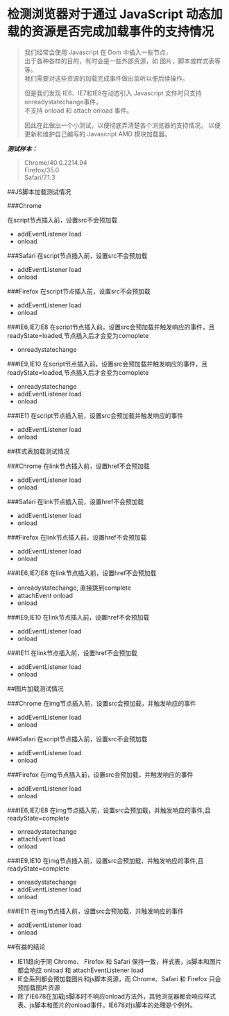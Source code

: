检测浏览器对于通过 JavaScript 动态加载的资源是否完成加载事件的支持情况
=============================

>  我们经常会使用 Javascript 在 Dom 中插入一些节点，  
>  出于各种各样的目的，有时会是一些外部资源，如 图片，脚本或样式表等等。  
>  我们需要对这些资源的加载完成事件做出监听以便后续操作。  
>
>  但是我们发现 IE6、IE7和IE8在动态引入 Javascript 文件时只支持 onreadystatechange事件，  
>  不支持 onload 和 attach onload 事件。  
>
>  因此在此做出一个小测试，以便彻底弄清楚各个浏览器的支持情况。
>  以便更新和维护自己编写的 Javascript AMD 模块加载器。

___测试样本：___

>  Chrome/40.0.2214.94  
>  Firefox/35.0  
>  Safari/7.1.3

##JS脚本加载测试情况

###Chrome

在script节点插入前，设置src不会预加载

- addEventListener load
- onload

###Safari
在script节点插入前，设置src不会预加载

- addEventListener load
- onload

###Firefox
在script节点插入前，设置src不会预加载

- addEventListener load
- onload

###IE6,IE7,IE8
在script节点插入前，设置src会预加载并触发响应的事件，且readyState=loaded,节点插入后才会变为comoplete

 - onreadystatechange

###IE9,IE10
在script节点插入前，设置src会预加载并触发响应的事件，且readyState=loaded,节点插入后才会变为comoplete

- onreadystatechange
- addEventListener load
- onload

###IE11
在script节点插入前，设置src会预加载并触发响应的事件

- addEventListener load
- onload


##样式表加载测试情况

###Chrome
在link节点插入前，设置href不会预加载

- addEventListener load
- onload

###Safari
在link节点插入前，设置href不会预加载

- addEventListener load
- onload

###Firefox
在link节点插入前，设置href不会预加载

- addEventListener load
- onload

###IE6,IE7,IE8
在link节点插入前，设置href不会预加载

- onreadystatechange, 直接跳到complete
- attachEvent onload
- onload

###IE9,IE10
在link节点插入前，设置href不会预加载

- addEventListener load
- onload

###IE11
在link节点插入前，设置href不会预加载

- addEventListener load
- onload


##图片加载测试情况

###Chrome
在img节点插入前，设置src会预加载，并触发响应的事件

- addEventListener load
- onload

###Safari
在script节点插入前，设置src不会预加载

- addEventListener load
- onload

###Firefox
在img节点插入前，设置src会预加载，并触发响应的事件

- addEventListener load
- onload

###IE6,IE7,IE8
在img节点插入前，设置src会预加载，并触发响应的事件,且readyState=complete

- onreadystatechange
- attachEvent load
- onload

###IE9,IE10
在img节点插入前，设置src会预加载，并触发响应的事件,且readyState=complete

- onreadystatechange
- addEventListener load
- onload

###IE11
在img节点插入前，设置src会预加载，并触发响应的事件  

- addEventListener load
- onload


##有益的结论

+ IE11趋向于同 Chrome、 Firefox 和 Safari 保持一致，样式表，js脚本和图片都会响应 onload 和 attachEventListener load
+ IE全系列都会预加载图片和js脚本资源，而 Chrome、Safari 和 Firefox 只会预加载图片资源
+ 除了IE678在加载js脚本时不响应onload方法外，其他浏览器都会响应样式表、js脚本和图片的onload事件。IE678对js脚本的处理是个例外。
